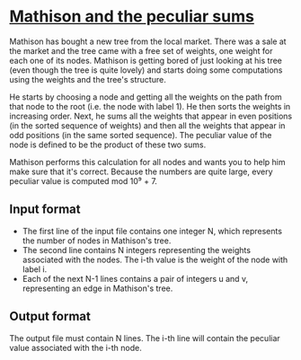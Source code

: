 # [Mathison and the peculiar sums][link]

Mathison has bought a new tree from the local market. There was a sale at the market and the tree came with a free set of weights, one weight for each one of its nodes. Mathison is getting bored of just looking at his tree (even though the tree is quite lovely) and starts doing some computations using the weights and the tree's structure.

He starts by choosing a node and getting all the weights on the path from that node to the root (i.e. the node with label 1). He then sorts the weights in increasing order. Next, he sums all the weights that appear in even positions (in the sorted sequence of weights) and then all the weights that appear in odd positions (in the same sorted sequence). The peculiar value of the node is defined to be the product of these two sums.

Mathison performs this calculation for all nodes and wants you to help him make sure that it's correct. Because the numbers are quite large, every peculiar value is computed mod 10⁹ + 7.

## Input format

- The first line of the input file contains one integer N, which represents the number of nodes in Mathison's tree.
- The second line contains N integers representing the weights associated with the nodes. The i-th value is the weight of the node with label i.
- Each of the next N-1 lines contains a pair of integers u and v, representing an edge in Mathison's tree.

## Output format

The output file must contain N lines. The i-th line will contain the peculiar value associated with the i-th node.

[link]: https://www.hackerearth.com/practice/data-structures/advanced-data-structures/segment-trees/practice-problems/algorithm/mathisons-sums-f9f8160c/
